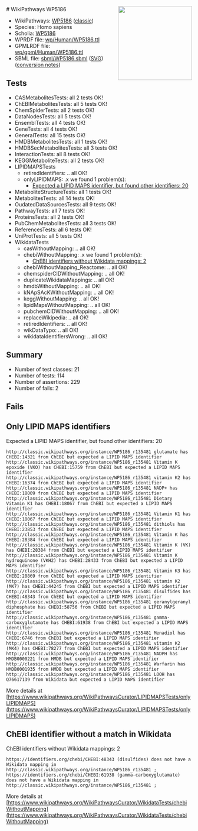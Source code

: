 <img style="float: right; width: 200px" src="https://upload.wikimedia.org/wikipedia/commons/thumb/8/83/Wplogo_with_text_500.png/640px-Wplogo_with_text_500.png" />
# WikiPathways WP5186

* WikiPathways: [WP5186](https://wikipathways.org/pathways/WP5186) ([classic](https://classic.wikipathways.org/instance/WP5186))
* Species: Homo sapiens
* Scholia: [WP5186](https://scholia.toolforge.org/wikipathways/WP5186)
* WPRDF file: [wp/Human/WP5186.ttl](../wp/Human/WP5186.ttl)
* GPMLRDF file: [wp/gpml/Human/WP5186.ttl](../wp/gpml/Human/WP5186.ttl)
* SBML file: [sbml/WP5186.sbml](../sbml/WP5186.sbml) ([SVG](../sbml/WP5186.svg)) ([conversion notes](../sbml/WP5186.txt))

## Tests
* CASMetabolitesTests: all 2 tests OK!
* ChEBIMetabolitesTests: all 5 tests OK!
* ChemSpiderTests: all 2 tests OK!
* DataNodesTests: all 5 tests OK!
* EnsemblTests: all 4 tests OK!
* GeneTests: all 4 tests OK!
* GeneralTests: all 15 tests OK!
* HMDBMetabolitesTests: all 1 tests OK!
* HMDBSecMetabolitesTests: all 3 tests OK!
* InteractionTests: all 8 tests OK!
* KEGGMetaboliteTests: all 2 tests OK!
* LIPIDMAPSTests
    * retiredIdentifiers: .. all OK!
    * onlyLIPIDMAPS: .x we found 1 problem(s):
        * [Expected a LIPID MAPS identifier, but found other identifiers: 20](#d0bfb697)
* MetaboliteStructureTests: all 1 tests OK!
* MetabolitesTests: all 14 tests OK!
* OudatedDataSourcesTests: all 9 tests OK!
* PathwayTests: all 7 tests OK!
* ProteinsTests: all 2 tests OK!
* PubChemMetabolitesTests: all 3 tests OK!
* ReferencesTests: all 6 tests OK!
* UniProtTests: all 5 tests OK!
* WikidataTests
    * casWithoutMapping: .. all OK!
    * chebiWithoutMapping: .x we found 1 problem(s):
        * [ChEBI identifiers without Wikidata mappings: 2](#a8d554ce)
    * chebiWithoutMapping_Reactome: .. all OK!
    * chemspiderCIDWithoutMapping: .. all OK!
    * duplicateWikidataMappings: .. all OK!
    * hmdbWithoutMapping: .. all OK!
    * kNApSAcKWithoutMapping: .. all OK!
    * keggWithoutMapping: .. all OK!
    * lipidMapsWithoutMapping: .. all OK!
    * pubchemCIDWithoutMapping: .. all OK!
    * replaceWikipedia: .. all OK!
    * retiredIdentifiers: .. all OK!
    * wikDataTypo: .. all OK!
    * wikidataIdentifiersWrong: .. all OK!


## Summary

* Number of test classes: 21
* Number of tests: 114
* Number of assertions: 229
* Number of fails: 2

## Fails

<a name="d0bfb697" />

## Only LIPID MAPS identifiers

Expected a LIPID MAPS identifier, but found other identifiers: 20
```
http://classic.wikipathways.org/instance/WP5186_r135481 glutamate has CHEBI:14321 from ChEBI but expected a LIPID MAPS identifier
http://classic.wikipathways.org/instance/WP5186_r135481 Vitamin K epoxide (VKO) has CHEBI:15759 from ChEBI but expected a LIPID MAPS identifier
http://classic.wikipathways.org/instance/WP5186_r135481 vitamin K2 has CHEBI:16374 from ChEBI but expected a LIPID MAPS identifier
http://classic.wikipathways.org/instance/WP5186_r135481 NADP+ has CHEBI:18009 from ChEBI but expected a LIPID MAPS identifier
http://classic.wikipathways.org/instance/WP5186_r135481 Dietary  Vitamin K1 has CHEBI:18067 from ChEBI but expected a LIPID MAPS identifier
http://classic.wikipathways.org/instance/WP5186_r135481 Vitamin K1 has CHEBI:18067 from ChEBI but expected a LIPID MAPS identifier
http://classic.wikipathways.org/instance/WP5186_r135481 dithiols has CHEBI:23853 from ChEBI but expected a LIPID MAPS identifier
http://classic.wikipathways.org/instance/WP5186_r135481 Vitamin K has CHEBI:28384 from ChEBI but expected a LIPID MAPS identifier
http://classic.wikipathways.org/instance/WP5186_r135481 Vitamin K (VK) has CHEBI:28384 from ChEBI but expected a LIPID MAPS identifier
http://classic.wikipathways.org/instance/WP5186_r135481 Vitamin K hydroquinone (VKH2) has CHEBI:28433 from ChEBI but expected a LIPID MAPS identifier
http://classic.wikipathways.org/instance/WP5186_r135481 Vitamin K3 has CHEBI:28869 from ChEBI but expected a LIPID MAPS identifier
http://classic.wikipathways.org/instance/WP5186_r135481 vitamin K2 (MK7) has CHEBI:44245 from ChEBI but expected a LIPID MAPS identifier
http://classic.wikipathways.org/instance/WP5186_r135481 disulfides has CHEBI:48343 from ChEBI but expected a LIPID MAPS identifier
http://classic.wikipathways.org/instance/WP5186_r135481 geranylgeranyl diphosphate has CHEBI:58756 from ChEBI but expected a LIPID MAPS identifier
http://classic.wikipathways.org/instance/WP5186_r135481 gamma-carboxyglutamate has CHEBI:61938 from ChEBI but expected a LIPID MAPS identifier
http://classic.wikipathways.org/instance/WP5186_r135481 Menadiol has CHEBI:6746 from ChEBI but expected a LIPID MAPS identifier
http://classic.wikipathways.org/instance/WP5186_r135481 vitamin K2 (MK4) has CHEBI:78277 from ChEBI but expected a LIPID MAPS identifier
http://classic.wikipathways.org/instance/WP5186_r135481 NADPH has HMDB0000221 from HMDB but expected a LIPID MAPS identifier
http://classic.wikipathways.org/instance/WP5186_r135481 Warfarin has HMDB0001935 from HMDB but expected a LIPID MAPS identifier
http://classic.wikipathways.org/instance/WP5186_r135481 LOOH has Q76617139 from Wikidata but expected a LIPID MAPS identifier
```

More details at [https://www.wikipathways.org/WikiPathwaysCurator/LIPIDMAPSTests/onlyLIPIDMAPS](https://www.wikipathways.org/WikiPathwaysCurator/LIPIDMAPSTests/onlyLIPIDMAPS)

<a name="a8d554ce" />

## ChEBI identifier without a match in Wikidata

ChEBI identifiers without Wikidata mappings: 2
```
https://identifiers.org/chebi/CHEBI:48343 (disulfides) does not have a Wikidata mapping in http://classic.wikipathways.org/instance/WP5186_r135481 ; 
https://identifiers.org/chebi/CHEBI:61938 (gamma-carboxyglutamate) does not have a Wikidata mapping in http://classic.wikipathways.org/instance/WP5186_r135481 ; 
```

More details at [https://www.wikipathways.org/WikiPathwaysCurator/WikidataTests/chebiWithoutMapping](https://www.wikipathways.org/WikiPathwaysCurator/WikidataTests/chebiWithoutMapping)

